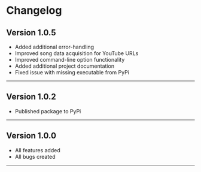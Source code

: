 # Changelog  


## Version 1.0.5  

  * Added additional error-handling
  * Improved song data acquisition for YouTube URLs
  * Improved command-line option functionality
  * Added additional project documentation
  * Fixed issue with missing executable from PyPi

--------------------------------  

## Version 1.0.2

  * Published package to PyPi

--------------------------------  

## Version 1.0.0

  * All features added
  * All bugs created

--------------------------------  
